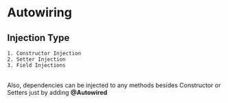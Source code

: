 # Autowiring
## Injection Type
```
1. Constructor Injection
2. Setter Injection
3. Field Injections
```
</br>
Also, dependencies can be injected to any methods besides Constructor or Setters just by adding <Strong>@Autowired</Strong>
